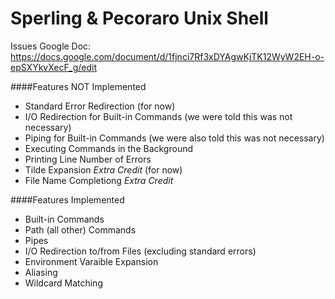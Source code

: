 Sperling & Pecoraro Unix Shell
=========

Issues Google Doc:
https://docs.google.com/document/d/1fjnci7Rf3xDYAgwKjTK12WyW2EH-o-epSXYkvXecF_g/edit


####Features NOT Implemented
- Standard Error Redirection (for now)
- I/O Redirection for Built-in Commands (we were told this was not necessary)
- Piping for Built-in Commands (we were also told this was not necessary)
- Executing Commands in the Background
- Printing Line Number of Errors
- Tilde Expansion *Extra Credit* (for now)
- File Name Completiong *Extra Credit*

####Features Implemented
- Built-in Commands
- Path (all other) Commands
- Pipes
- I/O Redirection to/from Files (excluding standard errors)
- Environment Varaible Expansion
- Aliasing
- Wildcard Matching
